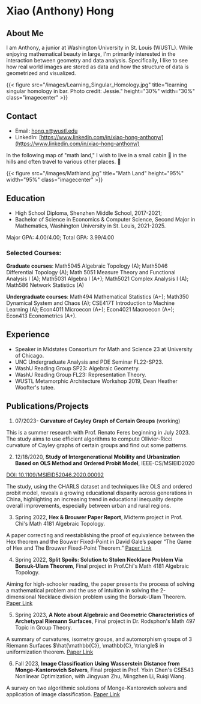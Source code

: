 # Xiao (Anthony) Hong

## About Me
I am Anthony, a junior at Washington University in St. Louis (WUSTL). While enjoying mathematical beauty in large, I'm primarily interested in the interaction between geometry and data analysis. Specifically, I like to see how real world images are stored as data and how the structure of data is geometrized and visualized.

{{< figure src="/images/Learning_Singular_Homology.jpg" title="learning singular homology in bar. Photo credit: Jessie." height="30%" width="30%" class="imagecenter" >}}

## Contact
- Email: [hong.x@wustl.edu](mailto:hong.x@wustl.edu)
- LinkedIn: [https://www.linkedin.com/in/xiao-hong-anthony/](https://www.linkedin.com/in/xiao-hong-anthony/)

In the following map of "math land," I wish to live in a small cabin 🤔️ in the hills and often travel to various other places. 🚶

{{< figure src="/images/Mathland.jpg" title="Math Land" height="95%" width="95%" class="imagecenter" >}}

## Education
- High School Diploma, Shenzhen Middle School, 2017-2021;
- Bachelor of Science in Economics & Computer Science, Second Major in Mathematics, Washington University in St. Louis, 2021-2025.

Major GPA: 4.00/4.00; Total GPA: 3.99/4.00

### Selected Courses:
**Graduate courses**:
Math5045 Algebraic Topology (A); Math5046 Differential Topology (A); Math 5051 Measure Theory and Functional Analysis I (A); Math5031 Algebra I (A+); Math5021 Complex Analysis I (A); Math586 Network Statistics (A)

**Undergraduate courses**: Math494 Mathematical Statistics (A+); Math350 Dynamical System and Chaos (A); CSE417T Introduction to Machine Learning (A); Econ4011 Microecon (A+); Econ4021 Macroecon (A+); Econ413 Econometrics (A+).


## Experience
- Speaker in Midstates Consortium for Math and Science 23 at University of Chicago.
- UNC Undergraduate Analysis and PDE Seminar FL22-SP23.
- WashU Reading Group SP23: Algebraic Geometry.
- WashU Reading Group FL23: Representation Theory.
- WUSTL Metamorphic Architecture Workshop 2019, Dean Heather Woofter's tutee.

## Publications/Projects

1. 07/2023- **Curvature of Cayley Graph of Certain Groups** (working)

This is a summer research with Prof. Renato Feres beginning in July 2023. The study aims to use efficient algorithms to compute Ollivier-Ricci curvature of Cayley graphs of certain groups and find out some patterns.
<!---------------------------- seperation line ---------------------------->

2. 12/18/2020, **Study of Intergenerational Mobility and Urbanization Based on OLS Method and Ordered Probit Model**, IEEE-CS/MSIEID2020

[DOI: 10.1109/MSIEID52046.2020.00092](https://ieeexplore.ieee.org/abstract/document/9382602)

The study, using the CHARLS dataset and techniques like OLS and ordered probit model, reveals a growing educational disparity across generations in China, highlighting an increasing trend in educational inequality despite overall improvements, especially between urban and rural regions.
<!---------------------------- seperation line ---------------------------->

3. Spring 2022, **Hex & Brouwer Paper Report**, Midterm project in Prof. Chi's Math 4181 Algebraic Topology.

A paper correcting and reestablishing the proof of equivalence between the Hex theorem and the Bouwer Fixed-Point in David Gale’s paper “The Game of Hex and The Brouwer Fixed-Point Theorem.”
[Paper Link](/pdfs/4181_Hex_and_Brouwer.pdf)
<!---------------------------- seperation line ---------------------------->

4. Spring 2022, **Split Spoils: Solution to Stolen Necklace Problem Via Borsuk-Ulam Theorem**, Final project in Prof.Chi's Math 4181 Algebraic Topology.

Aiming for high-schooler reading, the paper presents the process of solving a mathematical problem and the use of intuition in solving the 2-dimensional Necklace division problem using the Borsuk-Ulam Theorem.
[Paper Link](/pdfs/4181_Necklace_Problem.pdf)
<!---------------------------- seperation line ---------------------------->

5. Spring 2023, **A Note about Algebraic and Geometric Characteristics of Archetypal Riemann Surfaces**, Final project in Dr. Rodsphon's Math 497 Topic in Group Theory.

A summary of curvatures, isometry groups, and automorphism groups of 3 Riemann Surfaces $\hat{\mathbb{C}}, \mathbb{C}, \triangle$ in uniformization theorem.
[Paper Link](/pdfs/497_A_Note_on_Algebraic_and_Geometric_Characteristics_of_Archetypal_Riemann_Surfaces.pdf)
<!---------------------------- seperation line ---------------------------->

6. Fall 2023, **Image Classification Using Wasserstein Distance from Monge-Kantorovich Solvers**, Final project in Prof. Yixin Chen's CSE543 Nonlinear Optimization, with Jingyuan Zhu, Mingzhen Li, Ruiqi Wang.

A survey on two algorithmic solutions of Monge-Kantorovich solvers and application of image classification.
[Paper Link](/pdfs/543_Image_Classification_Using_Wasserstein_Distance_from_Monge-Kantorovich_Solvers.pdf)
